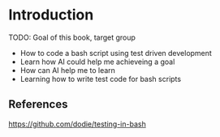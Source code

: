 # Introduction

TODO: Goal of this book, target group

- How to code a bash script using test driven development
- Learn how AI could help me achieveing a goal
- How can AI help me to learn
- Learning how to write test code for bash scripts

## References

<https://github.com/dodie/testing-in-bash>
